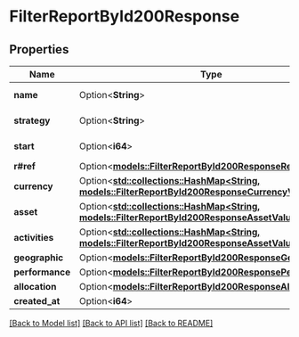 # FilterReportById200Response

## Properties

Name | Type | Description | Notes
------------ | ------------- | ------------- | -------------
**name** | Option<**String**> | Name of the filter | [optional]
**strategy** | Option<**String**> | Strategy of the filter | [optional]
**start** | Option<**i64**> | Start date of the filter | [optional]
**r#ref** | Option<[**models::FilterReportById200ResponseRef**](FilterReportByID_200_response_ref.md)> |  | [optional]
**currency** | Option<[**std::collections::HashMap<String, models::FilterReportById200ResponseCurrencyValue>**](FilterReportByID_200_response_currency_value.md)> |  | [optional]
**asset** | Option<[**std::collections::HashMap<String, models::FilterReportById200ResponseAssetValue>**](FilterReportByID_200_response_asset_value.md)> |  | [optional]
**activities** | Option<[**std::collections::HashMap<String, models::FilterReportById200ResponseAssetValue>**](FilterReportByID_200_response_asset_value.md)> |  | [optional]
**geographic** | Option<[**models::FilterReportById200ResponseGeographic**](FilterReportByID_200_response_geographic.md)> |  | [optional]
**performance** | Option<[**models::FilterReportById200ResponsePerformance**](FilterReportByID_200_response_performance.md)> |  | [optional]
**allocation** | Option<[**models::FilterReportById200ResponseAllocation**](FilterReportByID_200_response_allocation.md)> |  | [optional]
**created_at** | Option<**i64**> |  | [optional]

[[Back to Model list]](../README.md#documentation-for-models) [[Back to API list]](../README.md#documentation-for-api-endpoints) [[Back to README]](../README.md)


